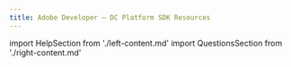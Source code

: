 ```yaml
---
title: Adobe Developer — DC Platform SDK Resources
---
```


import  HelpSection from './left-content.md'
import  QuestionsSection from './right-content.md'


<WrapperComponent slots="content" theme="lightest" className="w-50"/>

<HelpSection/>

<WrapperComponent slots="content" theme="lightest" className="w-50 volume-content"/>

<QuestionsSection/>